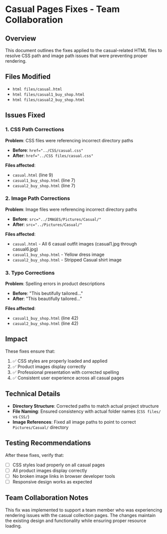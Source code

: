 # Casual Pages Fixes - Team Collaboration

## Overview
This document outlines the fixes applied to the casual-related HTML files to resolve CSS path and image path issues that were preventing proper rendering.

## Files Modified
- `html files/casual.html`
- `html files/casual1_buy_shop.html`
- `html files/casual2_buy_shop.html`

## Issues Fixed

### 1. CSS Path Corrections
**Problem**: CSS files were referencing incorrect directory paths
- **Before**: `href="../CSS/casual.css"`
- **After**: `href="../CSS files/casual.css"`

**Files affected**:
- `casual.html` (line 9)
- `casual1_buy_shop.html` (line 7)
- `casual2_buy_shop.html` (line 7)

### 2. Image Path Corrections
**Problem**: Image files were referencing incorrect directory paths
- **Before**: `src="../IMAGES/Pictures/Casual/"`
- **After**: `src="../Pictures/Casual/"`

**Files affected**:
- `casual.html` - All 6 casual outfit images (casual1.jpg through casual6.jpg)
- `casual1_buy_shop.html` - Yellow dress image
- `casual2_buy_shop.html` - Stripped Casual shirt image

### 3. Typo Corrections
**Problem**: Spelling errors in product descriptions
- **Before**: "This beutifully tailored..."
- **After**: "This beautifully tailored..."

**Files affected**:
- `casual1_buy_shop.html` (line 42)
- `casual2_buy_shop.html` (line 42)

## Impact
These fixes ensure that:
1. ✅ CSS styles are properly loaded and applied
2. ✅ Product images display correctly
3. ✅ Professional presentation with corrected spelling
4. ✅ Consistent user experience across all casual pages

## Technical Details
- **Directory Structure**: Corrected paths to match actual project structure
- **File Naming**: Ensured consistency with actual folder names (`CSS files/` vs `CSS/`)
- **Image References**: Fixed all image paths to point to correct `Pictures/Casual/` directory

## Testing Recommendations
After these fixes, verify that:
- [ ] CSS styles load properly on all casual pages
- [ ] All product images display correctly
- [ ] No broken image links in browser developer tools
- [ ] Responsive design works as expected

## Team Collaboration Notes
This fix was implemented to support a team member who was experiencing rendering issues with the casual collection pages. The changes maintain the existing design and functionality while ensuring proper resource loading. 